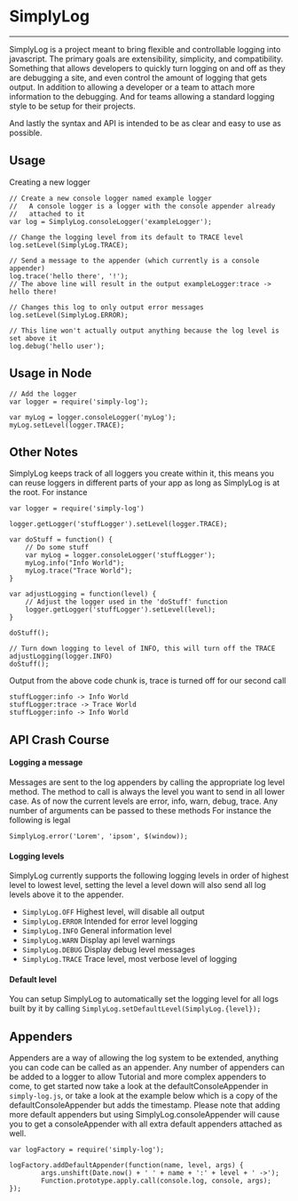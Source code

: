 SimplyLog
=====
- - -
SimplyLog is a project meant to bring flexible and controllable logging into javascript.
The primary goals are extensibility, simplicity, and compatibility.  Something that allows developers to quickly turn logging on and off as they are debugging a site, and even control
the amount of logging that gets output.  In addition to allowing a developer or a team 
to attach more information to the debugging.  And for teams allowing a standard logging style to be setup for their projects.

And lastly the syntax and API is intended to be as clear and easy to use as possible.

Usage
-----
Creating a new logger

	// Create a new console logger named example logger
	//   A console logger is a logger with the console appender already
	//   attached to it
	var log = SimplyLog.consoleLogger('exampleLogger');

	// Change the logging level from its default to TRACE level
	log.setLevel(SimplyLog.TRACE);

	// Send a message to the appender (which currently is a console appender)
	log.trace('hello there', '!');
	// The above line will result in the output exampleLogger:trace -> hello there!

	// Changes this log to only output error messages
	log.setLevel(SimplyLog.ERROR);

	// This line won't actually output anything because the log level is set above it
	log.debug('hello user');

Usage in Node
-------------
	// Add the logger
	var logger = require('simply-log');

	var myLog = logger.consoleLogger('myLog');
	myLog.setLevel(logger.TRACE);

Other Notes
-----------
SimplyLog keeps track of all loggers you create within it, this means you can reuse loggers in different parts of your app as long as SimplyLog is at the root.  For instance

	var logger = require('simply-log')

	logger.getLogger('stuffLogger').setLevel(logger.TRACE);

	var doStuff = function() {
		// Do some stuff
		var myLog = logger.consoleLogger('stuffLogger');
		myLog.info("Info World");
		myLog.trace("Trace World");
	}

	var adjustLogging = function(level) {
		// Adjust the logger used in the 'doStuff' function
		logger.getLogger('stuffLogger').setLevel(level);
	}

	doStuff();

	// Turn down logging to level of INFO, this will turn off the TRACE
	adjustLogging(logger.INFO)
	doStuff();

Output from the above code chunk is, trace is turned off for our second call

	stuffLogger:info -> Info World
	stuffLogger:trace -> Trace World
	stuffLogger:info -> Info World


API Crash Course
----------------
#### Logging a message
Messages are sent to the log appenders by calling the appropriate log level method.
The method to call is always the level you want to send in all lower case.
As of now the current levels are error, info, warn, debug, trace.
Any number of arguments can be passed to these methods
For instance the following is legal

	SimplyLog.error('Lorem', 'ipsom', $(window));

#### Logging levels
SimplyLog currently supports the following logging levels in order of highest level to lowest level, setting the level a level down will also send all log levels above it to the appender.

+ `SimplyLog.OFF` Highest level, will disable all output
+ `SimplyLog.ERROR` Intended for error level logging
+ `SimplyLog.INFO` General information level
+ `SimplyLog.WARN` Display api level warnings
+ `SimplyLog.DEBUG` Display debug level messages
+ `SimplyLog.TRACE` Trace level, most verbose level of logging

#### Default level
You can setup SimplyLog to automatically set the logging level for all logs built by it by calling
`SimplyLog.setDefaultLevel(SimplyLog.{level});`

Appenders
---------
Appenders are a way of allowing the log system to be extended, anything you can code can be called as an appender.  Any number of appenders can be added to a logger to allow  Tutorial and more complex appenders to come, to get started now take a look at the defaultConsoleAppender in `simply-log.js`, or take a look at the example below which is a copy of the defaultConsoleAppender but adds the timestamp.  Please note that adding more default appenders but using SimplyLog.consoleAppender will cause you to get a consoleAppender with all extra default appenders attached as well.

	var logFactory = require('simply-log');

	logFactory.addDefaultAppender(function(name, level, args) {
			args.unshift(Date.now() + ' ' + name + ':' + level + ' ->');
			Function.prototype.apply.call(console.log, console, args);
	});